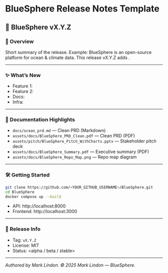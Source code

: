 # BlueSphere Release Notes Template

## 🚀 BlueSphere vX.Y.Z

### 🌊 Overview
Short summary of the release. Example:
BlueSphere is an open-source platform for ocean & climate data. This release vX.Y.Z adds <major changes>.

---

### ✨ What’s New
- Feature 1: <description>
- Feature 2: <description>
- Docs: <updates>
- Infra: <workflow changes>

---

### 📑 Documentation Highlights
- `docs/ocean_prd.md` — Clean PRD (Markdown)
- `assets/docs/BlueSphere_PRD_Clean.pdf` — Clean PRD (PDF)
- `assets/pitch/BlueSphere_Pitch_WithCharts.pptx` — Stakeholder pitch deck
- `assets/docs/BlueSphere_Summary.pdf` — Executive summary (PDF)
- `assets/docs/BlueSphere_Repo_Map.png` — Repo map diagram

---

### 🛠️ Getting Started
```bash
git clone https://github.com/<YOUR_GITHUB_USERNAME>/BlueSphere.git
cd BlueSphere
docker compose up --build
```

- API: http://localhost:8000  
- Frontend: http://localhost:3000  

---

### 🔖 Release Info
- Tag: `vX.Y.Z`
- License: MIT
- Status: <alpha / beta / stable>


---
*Authored by Mark Lindon. © 2025 Mark Lindon — BlueSphere.*
